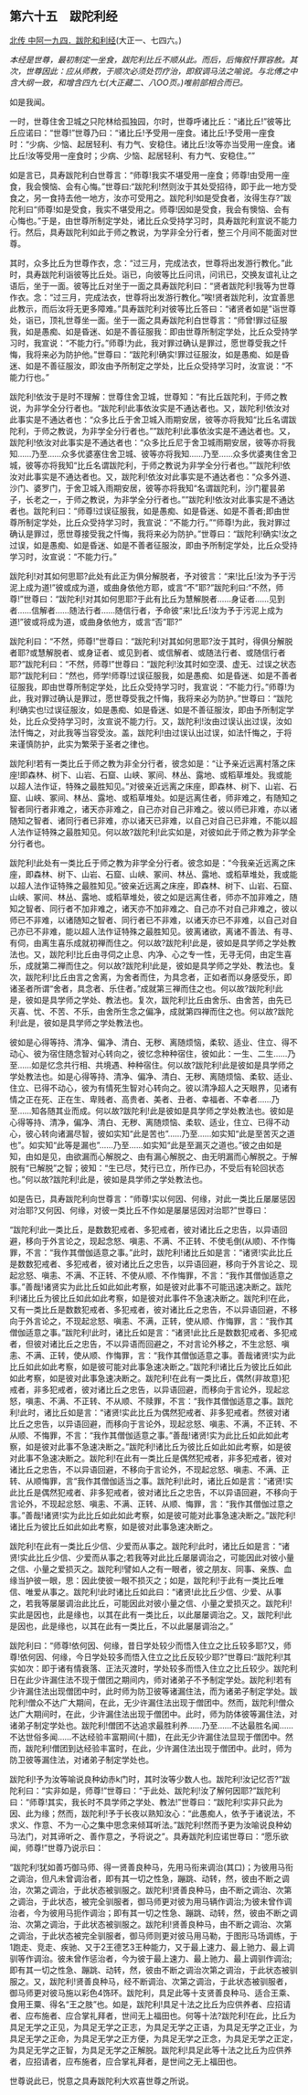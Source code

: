 ## 第六十五　跋陀利经

[北传 中阿一九四．跋陀和利经](https://github.com/gwsice/buddhism/blob/master/%E6%97%A9%E6%9C%9F/%E4%B8%AD%E9%98%BF%E5%90%AB%E7%BB%8F/51.md)(大正一、七四六。)

*本经是世尊，最初制定一坐食，跋陀利比丘不顺从此。而后，后悔叙忏罪容赦。其次，世尊因此：应从师教，于顺次必须处罚疗治，即叙调马法之喻说。与北傅之中含大纲一致，和增含四九七(大正藏二、八OO页。)唯前部相合而已。*

如是我闻。

一时，世尊住舍卫城之只陀林给孤独园，尔时，世尊呼诸比丘：“诸比丘!”彼等比丘应诺曰：“世尊!”世尊乃曰：“诸比丘!予受用一座食。诸比丘!予受用一座食时：“少病、少恼、起居轻利、有力气、安稳住。诸比丘!汝等亦当受用一座食。诸比丘!汝等受用一座食时；少病、少恼、起居轻利、有力气、安稳住。””

如是言已，具寿跋陀利白世尊言：“师尊!我实不堪受用一座食；师尊!由受用一座食，我会懊恼、会有心悔。”世尊曰:“跋陀利!然则汝于其处受招待，即于此一地方受食之，另一食持去他一地方，汝亦可受用之。跋陀利!如是受食者，汝得生存?”跋陀利曰“师尊!如是受食，我实不堪受用之。师尊!因如是受食，我会有懊恼、会有心悔也。”于是，由世尊所制定学处，诸比丘众受持学习时，具寿跋陀利宣说不能力行。然后，具寿跋陀利如此于师之教说，为学非全分行者，整三个月间不能面对世尊。 

其时，众多比丘为世尊作衣，念：“过三月，完成法衣，世尊将出发游行教化。”此时，具寿跋陀利诣彼等比丘处。诣已，向彼等比丘问讯，问讯已，交换友谊礼让之语后，坐于一面。彼等比丘对坐于一面之具寿跋陀利曰：“贤者跋陀利!我等为世尊作衣。念：“过三月，完成法衣，世尊将出发游行教化。”唉!贤者跋陀利，汝宜善思此教示，而后汝将无更多障难。”具寿跋陀利对彼等比丘答曰：“诸贤者如是”诣世尊处，诣已，顶礼世尊坐一面。坐于一面之具寿跋陀利白世尊言：“师曾!罪过征服我，如是愚痴、如是昏迷、如是不善征服我：即由世尊所制定学处，比丘众受持学习时，我宣说：“不能力行。”师尊!为此，我对罪过确认是罪过，愿世尊受我之忏悔，我将来必为防护他。”世尊曰：“跋陀利!确实!罪过征服汝，如是愚痴、如是昏迷、如是不善征服汝，即汝由予所制定之学处，比丘众受持学习时，汝宣说：“不能力行也。”

跋陀利!依汝于是时不理解：世尊住舍卫城，世尊知：“有比丘跋陀利，于师之教说，为非学全分行者也。“跋陀利!此事依汝实是不通达者也。又，跋陀利!依汝对此事实是不通达者也：“众多比丘于舍卫城入雨期安居，彼等亦将我知“比丘名谓跋陀利，于师之教说，为非学全分行者也。””跋陀利!此事依汝实是不通达者也。又，跋陀利!依汝对此事实是不通达者也：“众多比丘尼于舍卫城雨期安居，彼等亦将我知……乃至……众多优婆塞住舍卫城、彼等亦将我知……乃至……众多优婆夷住舍卫城，彼等亦将我知“比丘名谓跋陀利，于师之教说为非学全分行者也。””跋陀利!依汝对此事实是不通达者也。又，跋陀利!依汝对此事实是不通达者也：“众多外道、沙门、婆罗门，于舍卫城入雨期安居，彼等亦将我知“名谓跋陀利，沙门瞿昙弟子，长老之一，于师之教说，为非学全分行者也。””跋陀利!依汝对此事实是不通达者也。跋陀利曰：“师尊!过误征服我，如是愚痴、如是昏迷、如是不善者;即由世尊所制定学处，比丘众受持学习时，我宣说：“不能力行。”“师尊!为此，我对罪过确认是罪过，愿世尊接受我之忏悔，我将来必为防护。”世尊曰：“跋陀利!确实!汝之过误，如是愚痴、如是昏迷、如是不善者征服汝，即由予所制定学处，比丘众受持学习时，汝宣说：“不能力行。”

跋陀利!对其如何思耶?此处有此正为俱分解脱者，予对彼言：“来!比丘!汝为予于污泥上成为道!”彼或成为道，或曲身依他方耶，或言“不”耶?”跋陀利曰:“不然，师尊!”世尊曰：“跋陀利!对其如何思耶?于此有比丘为慧解脱者……身证者……见到者……信解者……随法行者……随信行者，予命彼“来!比丘!汝为予于污泥上成为道!”彼或将成为道，或曲身依他方，或言“否”耶?”

跋陀利曰：“不然，师尊!”世尊曰：“跋陀利!对其如何思耶?汝于其时，得俱分解脱者耶?或慧解脱者、或身证者、或见到者、或信解者、或随法行者、或随信行者耶?”跋陀利曰：“不然，师尊!”世尊曰：“跋陀利!汝其时如空漠、虚无、过误之状态耶?”跋陀利曰：“然也，师学!师尊!过误征服我，如是愚痴、如是昏迷、如是不善者征服我，即由世尊所制定学处，比丘众受持学习时，我宣说：“不能力行。”师尊!为此，我对罪过确认是罪过，愿世尊受我之忏悔，我将来必为防护。”世尊曰：“跋陀利!确实也!过误征服汝，如是愚痴、如是昏迷、如是不善征服汝，即由予所制定学处，比丘众受持学习时，汝宣说不能力行。又，跋陀利!汝由过误认出过误，汝如法忏悔之，对此我等当容受汝。盖，跋陀利!由过误认出过误，如法忏悔之，于将来谨慎防护，此实为繁荣于圣者之律也。

跋陀利!若有一类比丘于师之教为非全分行者，彼念如是：“让予亲近远离村落之床座!即森林、树下、山岩、石窟、山峡、冢间、林丛、露地、或稻草堆处。我或能以超人法作证，特殊之最胜知见。”对彼亲近远离之床座，即森林、树下、山岩、石窟、山峡、冢间、林丛、露地、或稻草堆处。如是远离住者，师非难之，有随知之智者同行者非难之，诸天亦非难之，自己亦对自己非难之。彼以师已非难，亦以诸随知之智者、诸同行者已非难，亦以诸天已非难，以自己对自己已非难，不能以超人法作证特殊之最胜知见。何以故?跋陀利!此实如是，对彼如此于师之教为非学全分行者也。

跋陀利!此处有一类比丘于师之教为非学全分行者。彼念如是：“今我亲近远离之床座，即森林、树下、山岩、石窟、山峡、冢间、林丛、露地、或稻草堆处，我或能以超人法作证特殊之最胜知见。”彼亲近远离之床座，即森林、树下、山岩、石窟、山峡、冢间、林丛、露地、或稻草堆处，彼之如是远离住者，师亦不加非难之，随知之智者、同行者不加非难之，诸天亦不加非难之、自己亦不对自己非难之，彼以师已不非难，以诸随知之智者、同行者已不非难，以诸天亦已不非难，以自己对自己亦已不非难，能以超人法作证特殊之最胜知见。彼离诸欲，离诸不善法、有寻、有伺，由离生喜乐成就初禅而住之。何以故?跋陀利!此是，彼如是具学师之学处教法也。又，跋陀利!比丘由寻伺之止息、内净、心之专一性，无寻无伺，由定生喜乐，成就第二禅而住之。何以故?跋陀利!此是，彼如是具学师之学处、教法也。复次，跋陀利!比丘由言之舍离，为舍者而住，为具念者，正如者而以身感受乐，即诸圣者所谓“舍者，具念者、乐住者。”成就第三禅而住之也。何以故?跋陀利!此是，彼如是具学师之学处、教法也。复次，跋陀利!比丘由舍乐、由舍苦，由先已灭喜、忧、不苦、不乐，由舍所生念之偏净，成就第四禅而住之也。何以故?跋陀利!此是，彼如是具学师之学处教法也。

彼如是心得等持、清净、偏净、清白、无秽、离随烦恼，柔软、适业、住立、得不动心、彼为宿住随念智对心转向之，彼忆念种种宿住，彼如此：一生、二生……乃至……如是忆念共行相、共境遇、种种宿住。何以故?跋陀利!此是彼如是具学师之学处教法也。如是心得等持、清净、偏净、清白、无秽、离随烦恼、柔软、适业、住立、已得不动心，彼为有情死生智对心转向之。彼以清净超人之天眼界，见诸有情之正在死、正在生、卑贱者、高贵者、美者、丑者、幸福者、不幸者……乃至……知各随其业而成。何以故?跋陀利!此是彼如是具学师之学处教法也。彼如是心得等持、清净，偏净、清白、无秽、离随烦恼、柔软、适业，住立、已得不动心，彼心转向诸漏尽智，彼如实知“此是苦也”……乃至……如实知“此是至苦灭之道也”。如实知“此等是漏也”……乃至……如实知“此是至漏灭之道也。”彼之由如是知，由如是见，由欲漏而心解脱之、由有漏心解脱之、由无明漏而心解脱之。于解脱有“已解脱”之智；彼知：“生已尽，梵行已立，所作已办，不受后有轮回状态也。”何以故?跋陀利!此是，彼如是具学师之学处教法也。

如是告已，具寿跋陀利向世尊言：“师尊!实以何因、何缘，对此一类比丘屡屡惩因对治耶?又何因、何缘，对彼一类比丘不作如是屡屡惩因对治耶?”世尊曰：

“跋陀利!此一类比丘，是数数犯戒者、多犯戒者，彼对诸比丘之忠告，以异语回避，移向于外言论之，现起念怒、嗔恚、不满、不正转、不使毛倒(从顺)、不作悔罪，不言：“我作其僧伽适意之事。”此时，跋陀利!诸比丘如是言：“诸贤!实此比丘是数数犯戒者、多犯戒者，彼对诸比丘之忠告，以异语回避，移向于外言论之、现起忿怒、嗔恚、不满、不正转、不使从顺、不作悔罪，不言：“我作其僧伽适意之事。”善哉!诸贤实为此比丘如此如此考察，如是彼对此事不可能迅速决断之。跋陀利!诸比丘为彼比丘如此如此考察，如是彼对此事件不急速决断之。跋陀利!在此，又有一类比丘是数数犯戒者、多犯戒者，彼对诸比丘之忠告，不以异语回避，不移向于外言论之，不现起忿怒、嗔恚、不满，正转，使从顺、作悔罪，言：“我作其僧伽适意之事。”跋陀利!此时，诸比丘如是言：“诸贤!此比丘是数数犯戒者、多犯戒者，但彼对诸比丘之忠告，不以异语而回避之，不对言论外移之，不生忿怒、嗔恚、不满、正转，使从顺、作悔罪，言：“我作其僧伽适意之事。善哉诸贤!实为此比丘如此如此考察，如是彼可能对此事急速决断之。”跋陀利!诸比丘为彼比丘如此如此考察，如是彼对此事急速决断之。跋陀利!在此有一类比丘，偶然(非故意)犯戒者，非多犯戒者，彼对诸比丘之忠告，以异语回避，而移向于言论外，现起忿怒，嗔恚、不满、不正转、不从顺、不赎罪，不言：“我作其僧伽适意之事。跋陀利!此时，诸比丘如是言：“诸贤!实此比丘为偶然犯戒者、非多犯戒者。然彼对诸比丘之忠告，以异语回避，而移向于言论外，现起忿怒、嗔恚、不满，不正转、不从顺、不悔罪，不言：“我作其僧伽适意之事。”善哉!诸贤!实为此比丘如此如此考察，如是彼对此事不急速决断之。”跋陀利!诸比丘为彼比丘如此如此考察，如是彼对此事不急速决断之。跋陀利!在此有一类比丘是偶然犯戒者，非多犯戒者，彼对诸比丘之忠告，不以异语回避，不移向于言论外，不现起忿怒、嗔恚、不满、正转、从顺悔罪，言“我作其僧伽适当之事。跋陀利!此时，诸比丘如是言：“诸贤!实此比丘是偶然犯戒者、非多犯戒者，彼对诸比丘之忠告，不以异语回避，不移向于言论外，不现起忿怒、嗔恚、不满、正转、从顺、悔罪，言：“我作其僧伽过意之事。”善哉!诸贤!实为此比丘如此如此考察，如是彼可能对此事急速决断之。”跋陀利!诸比丘为彼比丘如此如此考察，如是彼对此事急速决断之。

跋陀利!在此有一类比丘少信、少爱而从事之。跋陀利!此时，诸比丘如是言：“诸贤!实此比丘少信、少爱而从事之;若我等对此比丘屡屡调治之，可能因此对彼小量之信、小量之爱损灭之。跋陀利!譬如人之有一眼者，彼之朋友、同事、亲族、血缘当护彼一眼，思：因此使彼一眼不损灭之；如是，跋陀利!于此有一类比丘唯信、唯爱从事之。跋陀利!此时诸比丘如此曰：“诸贤!此比丘少信、少爱、从事之，若我等屡屡调治此比丘，可能因此对彼小量之信、小量之爱损灭之。跋陀利!实此是因也，此是缘也，以其在此有一类比丘，以此屡屡调治之。又，跋陀利!此是因也，此是缘也，以其在此有一类比丘，不以此屡屡调治之。”

跋陀利曰：“师尊!依何因、何缘，昔日学处较少而悟入住立之比丘较多耶?又，师尊!依何因、何缘，今日学处较多而悟入住立之比丘反较少耶?”世尊曰:“跋陀利!其实如次：即于诸有情衰落、正法灭渡时，学处较多而悟入住立之比丘较少。跋陀利日在此少许漏住法不现于僧团之期间内，师对诸弟子不予制定学处。跋陀利!若有少许漏住法出现僧团中时，此时师为防卫彼等诸漏住法，而为诸弟子制定学处。跋陀利!僧众不达广大期间，在此，无少许漏住法出现于僧团中。然而，跋陀利!僧众达广大期间时，在此，少许漏住法出现于僧团中。此时，师为防体彼等漏住法，对诸弟子制定学处也。跋陀利!僧团不达追求最胜利养……乃至……不达最胜名闻……不达世俗多闻……不达经验丰富期间(十腊)，在此无少许漏住法显现于僧团中。然而，跋陀利!僧团到达经验丰富时，在此，少许漏住法出现于僧团中。此时，师为防卫彼等漏住法，对诸弟子制定学处也。

跋陀利!予为汝等喻说良种幼赤k门时，其时汝等少数人也。跋陀利!汝记忆否?”跋陀利曰：“实非如是，师尊!”世尊曰：“于此处、跋陀利!汝了解何因耶?”跋陀利曰：“师尊!其实，我长时不具学师之学处、教法!”世尊曰：“跋陀利!实非只此为因、此为缘；然而，跋陀利!予于长夜以熟知汝心：“此愚痴人，依予于诸说法，不求义、作意、不为一心之集中思念来倾耳听法。”跋陀利!然而予更为汝喻说良种幼马法门，对其谛听之、善作意之，予将说之”。具寿跋陀利应诺世尊曰：“愿乐欲闻，师尊!”世尊乃说示曰：

“跋陀利!犹如善巧御马师、得一贤善良种马，先用马衔来调治(其口)；为彼用马衔之调治，但凡未曾调治者，即有其一切之性急，蹦跳、动转，然，彼由不断之调治，次第之调治，于此状态被驯服之。跋陀利!贤善良种马，由不断之调治、次第之调治，于此状态，被完全驯服者，御马师更对彼为用马辆作调治;为彼未曾作调治者，今为彼用马扼作调治；即有其一切之性急、蹦跳、动转，然，彼由不断之调治、次第之调治，于此状态被驯服之。跋陀利!贤善良种马，由不断之调治、次第之调治，于此状态被完全驯服者，御马师则更对彼马用马勒，于图形马场调练，于1跑走、竞走、疾驰、又于2王德艺3王种能力，又于最上速力、最上驰力、最上调驯等作调治。彼未曾作惩治者，今为彼于最上速力、最上驰力、最上调驯作调治;即有其一切之性急、蹦跳、动转，然，彼由不断之调治次第之调治，于此状态被驯服之。又，跋陀利!贤善良种马，经不断调治、次第之调治，于此状态被驯服者，御马师更对彼马施以彩色4饰环。跋陀利，具足此等十支贤善良种马、适合王乘、食用王粟、得名“王之肢”也。如是，跋陀利!具足十法之比丘为应供养者、应招请者、应布施者、应合掌礼拜者，世间无上福田也。何等十法?跋陀利!在此，比丘为具足无学之正见，为具足无学之正志，为具足无学之正语，为具足无学之正业，为具足无学之正命，为具足无学之正方便，为具足无学之正念，为具足无学之正定，为具足无学之正智，为具足无学之正解脱。跋陀利!具足此等十法之比丘为应供养者，应招请者，应布施者，应合掌礼拜者，是世间之无上福田也。

世尊说此已，悦意之具寿跋陀利大欢喜世尊之所说。

